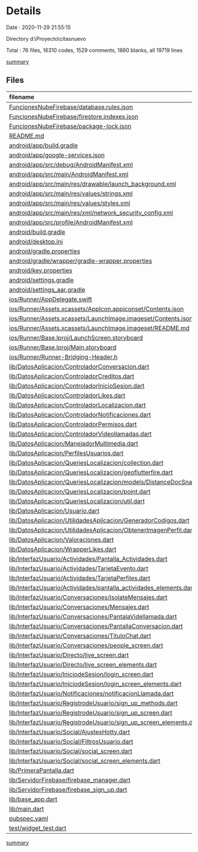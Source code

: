 # Details

Date : 2020-11-29 21:55:15

Directory d:\Proyecto\citasnuevo

Total : 76 files,  16310 codes, 1529 comments, 1880 blanks, all 19719 lines

[summary](results.md)

## Files
| filename | language | code | comment | blank | total |
| :--- | :--- | ---: | ---: | ---: | ---: |
| [FuncionesNubeFirebase/database.rules.json](/FuncionesNubeFirebase/database.rules.json) | JSON | 6 | 0 | 0 | 6 |
| [FuncionesNubeFirebase/firestore.indexes.json](/FuncionesNubeFirebase/firestore.indexes.json) | JSON | 4 | 0 | 1 | 5 |
| [FuncionesNubeFirebase/package-lock.json](/FuncionesNubeFirebase/package-lock.json) | JSON | 468 | 0 | 1 | 469 |
| [README.md](/README.md) | Markdown | 10 | 0 | 7 | 17 |
| [android/app/build.gradle](/android/app/build.gradle) | Groovy | 65 | 3 | 18 | 86 |
| [android/app/google-services.json](/android/app/google-services.json) | JSON | 40 | 0 | 0 | 40 |
| [android/app/src/debug/AndroidManifest.xml](/android/app/src/debug/AndroidManifest.xml) | XML | 4 | 3 | 4 | 11 |
| [android/app/src/main/AndroidManifest.xml](/android/app/src/main/AndroidManifest.xml) | XML | 30 | 16 | 7 | 53 |
| [android/app/src/main/res/drawable/launch_background.xml](/android/app/src/main/res/drawable/launch_background.xml) | XML | 4 | 7 | 2 | 13 |
| [android/app/src/main/res/values/strings.xml](/android/app/src/main/res/values/strings.xml) | XML | 5 | 5 | 3 | 13 |
| [android/app/src/main/res/values/styles.xml](/android/app/src/main/res/values/styles.xml) | XML | 9 | 9 | 1 | 19 |
| [android/app/src/main/res/xml/network_security_config.xml](/android/app/src/main/res/xml/network_security_config.xml) | XML | 8 | 0 | 0 | 8 |
| [android/app/src/profile/AndroidManifest.xml](/android/app/src/profile/AndroidManifest.xml) | XML | 4 | 3 | 3 | 10 |
| [android/build.gradle](/android/build.gradle) | Groovy | 29 | 0 | 4 | 33 |
| [android/desktop.ini](/android/desktop.ini) | Ini | 4 | 0 | 1 | 5 |
| [android/gradle.properties](/android/gradle.properties) | Properties | 4 | 0 | 1 | 5 |
| [android/gradle/wrapper/gradle-wrapper.properties](/android/gradle/wrapper/gradle-wrapper.properties) | Properties | 5 | 1 | 1 | 7 |
| [android/key.properties](/android/key.properties) | Properties | 4 | 0 | 1 | 5 |
| [android/settings.gradle](/android/settings.gradle) | Groovy | 12 | 0 | 4 | 16 |
| [android/settings_aar.gradle](/android/settings_aar.gradle) | Groovy | 1 | 0 | 1 | 2 |
| [ios/Runner/AppDelegate.swift](/ios/Runner/AppDelegate.swift) | Swift | 12 | 0 | 2 | 14 |
| [ios/Runner/Assets.xcassets/AppIcon.appiconset/Contents.json](/ios/Runner/Assets.xcassets/AppIcon.appiconset/Contents.json) | JSON | 122 | 0 | 1 | 123 |
| [ios/Runner/Assets.xcassets/LaunchImage.imageset/Contents.json](/ios/Runner/Assets.xcassets/LaunchImage.imageset/Contents.json) | JSON | 23 | 0 | 1 | 24 |
| [ios/Runner/Assets.xcassets/LaunchImage.imageset/README.md](/ios/Runner/Assets.xcassets/LaunchImage.imageset/README.md) | Markdown | 3 | 0 | 2 | 5 |
| [ios/Runner/Base.lproj/LaunchScreen.storyboard](/ios/Runner/Base.lproj/LaunchScreen.storyboard) | XML | 36 | 1 | 1 | 38 |
| [ios/Runner/Base.lproj/Main.storyboard](/ios/Runner/Base.lproj/Main.storyboard) | XML | 25 | 1 | 1 | 27 |
| [ios/Runner/Runner-Bridging-Header.h](/ios/Runner/Runner-Bridging-Header.h) | C++ | 1 | 0 | 1 | 2 |
| [lib/DatosAplicacion/ControladorConversacion.dart](/lib/DatosAplicacion/ControladorConversacion.dart) | Dart | 432 | 2 | 78 | 512 |
| [lib/DatosAplicacion/ControladorCreditos.dart](/lib/DatosAplicacion/ControladorCreditos.dart) | Dart | 67 | 1 | 39 | 107 |
| [lib/DatosAplicacion/ControladorInicioSesion.dart](/lib/DatosAplicacion/ControladorInicioSesion.dart) | Dart | 158 | 19 | 42 | 219 |
| [lib/DatosAplicacion/ControladorLikes.dart](/lib/DatosAplicacion/ControladorLikes.dart) | Dart | 592 | 5 | 45 | 642 |
| [lib/DatosAplicacion/ControladorLocalizacion.dart](/lib/DatosAplicacion/ControladorLocalizacion.dart) | Dart | 211 | 12 | 63 | 286 |
| [lib/DatosAplicacion/ControladorNotificaciones.dart](/lib/DatosAplicacion/ControladorNotificaciones.dart) | Dart | 194 | 2 | 17 | 213 |
| [lib/DatosAplicacion/ControladorPermisos.dart](/lib/DatosAplicacion/ControladorPermisos.dart) | Dart | 176 | 4 | 26 | 206 |
| [lib/DatosAplicacion/ControladorVideollamadas.dart](/lib/DatosAplicacion/ControladorVideollamadas.dart) | Dart | 371 | 3 | 44 | 418 |
| [lib/DatosAplicacion/ManejadorMultimedia.dart](/lib/DatosAplicacion/ManejadorMultimedia.dart) | Dart | 0 | 0 | 1 | 1 |
| [lib/DatosAplicacion/PerfilesUsuarios.dart](/lib/DatosAplicacion/PerfilesUsuarios.dart) | Dart | 314 | 269 | 100 | 683 |
| [lib/DatosAplicacion/QueriesLocalizacion/collection.dart](/lib/DatosAplicacion/QueriesLocalizacion/collection.dart) | Dart | 136 | 12 | 19 | 167 |
| [lib/DatosAplicacion/QueriesLocalizacion/geoflutterfire.dart](/lib/DatosAplicacion/QueriesLocalizacion/geoflutterfire.dart) | Dart | 13 | 0 | 4 | 17 |
| [lib/DatosAplicacion/QueriesLocalizacion/models/DistanceDocSnapshot.dart](/lib/DatosAplicacion/QueriesLocalizacion/models/DistanceDocSnapshot.dart) | Dart | 6 | 0 | 3 | 9 |
| [lib/DatosAplicacion/QueriesLocalizacion/point.dart](/lib/DatosAplicacion/QueriesLocalizacion/point.dart) | Dart | 42 | 7 | 15 | 64 |
| [lib/DatosAplicacion/QueriesLocalizacion/util.dart](/lib/DatosAplicacion/QueriesLocalizacion/util.dart) | Dart | 181 | 63 | 33 | 277 |
| [lib/DatosAplicacion/Usuario.dart](/lib/DatosAplicacion/Usuario.dart) | Dart | 434 | 27 | 86 | 547 |
| [lib/DatosAplicacion/UtilidadesAplicacion/GeneradorCodigos.dart](/lib/DatosAplicacion/UtilidadesAplicacion/GeneradorCodigos.dart) | Dart | 67 | 0 | 9 | 76 |
| [lib/DatosAplicacion/UtilidadesAplicacion/ObtenerImagenPerfil.dart](/lib/DatosAplicacion/UtilidadesAplicacion/ObtenerImagenPerfil.dart) | Dart | 39 | 0 | 5 | 44 |
| [lib/DatosAplicacion/Valoraciones.dart](/lib/DatosAplicacion/Valoraciones.dart) | Dart | 319 | 5 | 55 | 379 |
| [lib/DatosAplicacion/WrapperLikes.dart](/lib/DatosAplicacion/WrapperLikes.dart) | Dart | 90 | 0 | 11 | 101 |
| [lib/InterfazUsuario/Actividades/Pantalla_Actividades.dart](/lib/InterfazUsuario/Actividades/Pantalla_Actividades.dart) | Dart | 323 | 10 | 42 | 375 |
| [lib/InterfazUsuario/Actividades/TarjetaEvento.dart](/lib/InterfazUsuario/Actividades/TarjetaEvento.dart) | Dart | 175 | 4 | 15 | 194 |
| [lib/InterfazUsuario/Actividades/TarjetaPerfiles.dart](/lib/InterfazUsuario/Actividades/TarjetaPerfiles.dart) | Dart | 583 | 12 | 145 | 740 |
| [lib/InterfazUsuario/Actividades/pantalla_actividades_elements.dart](/lib/InterfazUsuario/Actividades/pantalla_actividades_elements.dart) | Dart | 744 | 3 | 40 | 787 |
| [lib/InterfazUsuario/Conversaciones/IsolateMensajes.dart](/lib/InterfazUsuario/Conversaciones/IsolateMensajes.dart) | Dart | 1 | 0 | 3 | 4 |
| [lib/InterfazUsuario/Conversaciones/Mensajes.dart](/lib/InterfazUsuario/Conversaciones/Mensajes.dart) | Dart | 215 | 779 | 38 | 1,032 |
| [lib/InterfazUsuario/Conversaciones/PantalaVidellamada.dart](/lib/InterfazUsuario/Conversaciones/PantalaVidellamada.dart) | Dart | 343 | 16 | 41 | 400 |
| [lib/InterfazUsuario/Conversaciones/PantallaConversacion.dart](/lib/InterfazUsuario/Conversaciones/PantallaConversacion.dart) | Dart | 1,360 | 4 | 69 | 1,433 |
| [lib/InterfazUsuario/Conversaciones/TituloChat.dart](/lib/InterfazUsuario/Conversaciones/TituloChat.dart) | Dart | 836 | 1 | 43 | 880 |
| [lib/InterfazUsuario/Conversaciones/people_screen.dart](/lib/InterfazUsuario/Conversaciones/people_screen.dart) | Dart | 155 | 5 | 23 | 183 |
| [lib/InterfazUsuario/Directo/live_screen.dart](/lib/InterfazUsuario/Directo/live_screen.dart) | Dart | 636 | 22 | 40 | 698 |
| [lib/InterfazUsuario/Directo/live_screen_elements.dart](/lib/InterfazUsuario/Directo/live_screen_elements.dart) | Dart | 150 | 0 | 10 | 160 |
| [lib/InterfazUsuario/IniciodeSesion/login_screen.dart](/lib/InterfazUsuario/IniciodeSesion/login_screen.dart) | Dart | 117 | 2 | 16 | 135 |
| [lib/InterfazUsuario/IniciodeSesion/login_screen_elements.dart](/lib/InterfazUsuario/IniciodeSesion/login_screen_elements.dart) | Dart | 191 | 24 | 32 | 247 |
| [lib/InterfazUsuario/Notificaciones/notificacionLlamada.dart](/lib/InterfazUsuario/Notificaciones/notificacionLlamada.dart) | Dart | 5 | 0 | 8 | 13 |
| [lib/InterfazUsuario/RegistrodeUsuario/sign_up_methods.dart](/lib/InterfazUsuario/RegistrodeUsuario/sign_up_methods.dart) | Dart | 28 | 1 | 9 | 38 |
| [lib/InterfazUsuario/RegistrodeUsuario/sign_up_screen.dart](/lib/InterfazUsuario/RegistrodeUsuario/sign_up_screen.dart) | Dart | 507 | 4 | 27 | 538 |
| [lib/InterfazUsuario/RegistrodeUsuario/sign_up_screen_elements.dart](/lib/InterfazUsuario/RegistrodeUsuario/sign_up_screen_elements.dart) | Dart | 984 | 83 | 97 | 1,164 |
| [lib/InterfazUsuario/Social/AjustesHotty.dart](/lib/InterfazUsuario/Social/AjustesHotty.dart) | Dart | 583 | 1 | 35 | 619 |
| [lib/InterfazUsuario/Social/FiltrosUsuario.dart](/lib/InterfazUsuario/Social/FiltrosUsuario.dart) | Dart | 8 | 0 | 8 | 16 |
| [lib/InterfazUsuario/Social/social_screen.dart](/lib/InterfazUsuario/Social/social_screen.dart) | Dart | 60 | 0 | 11 | 71 |
| [lib/InterfazUsuario/Social/social_screen_elements.dart](/lib/InterfazUsuario/Social/social_screen_elements.dart) | Dart | 2,983 | 11 | 231 | 3,225 |
| [lib/PrimeraPantalla.dart](/lib/PrimeraPantalla.dart) | Dart | 157 | 2 | 12 | 171 |
| [lib/ServidorFirebase/firebase_manager.dart](/lib/ServidorFirebase/firebase_manager.dart) | Dart | 11 | 0 | 8 | 19 |
| [lib/ServidorFirebase/firebase_sign_up.dart](/lib/ServidorFirebase/firebase_sign_up.dart) | Dart | 38 | 6 | 10 | 54 |
| [lib/base_app.dart](/lib/base_app.dart) | Dart | 202 | 4 | 59 | 265 |
| [lib/main.dart](/lib/main.dart) | Dart | 46 | 1 | 14 | 61 |
| [pubspec.yaml](/pubspec.yaml) | YAML | 75 | 44 | 23 | 142 |
| [test/widget_test.dart](/test/widget_test.dart) | Dart | 14 | 10 | 7 | 31 |

[summary](results.md)